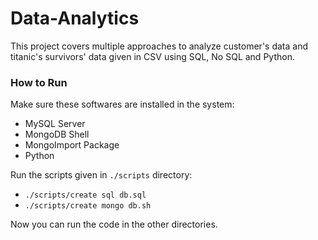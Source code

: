 # Data-Analytics
This project covers multiple approaches to analyze customer's data and titanic's survivors' data given in CSV using SQL, No SQL and Python.

### How to Run
Make sure these softwares are installed in the system:
- MySQL Server
- MongoDB Shell
- MongoImport Package
- Python

Run the scripts given in `./scripts` directory:
- `./scripts/create sql db.sql`
- `./scripts/create mongo db.sh`

Now you can run the code in the other directories.
